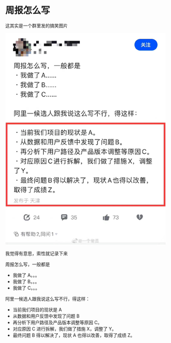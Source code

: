 # 周报怎么写

这其实是一个群里发的搞笑图片

![这是图片](./image/20220901221021.jpg)

我觉得有意思，索性就记录下来

周报怎么写，一般都是

- 我做了 A。。。
- 我做了 B。。。
- 我做了 C。。。

阿里一候选人跟我说这么写不行，得这样：

- 当前我们项目的现状是 A
- 从数据和用户反馈中发现了问题 B
- 再分析下用户路径及产品版本调整等原因 C。
- 对应原因 C 进行拆解，我们做了措施 X，调整了 Y。
- 最终问题 B 得以解决了，现状 A 也得以改善，取得了成绩 Z。
